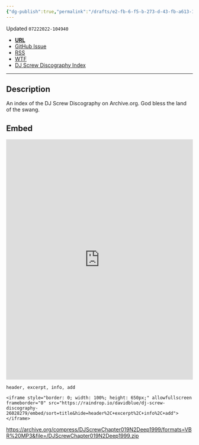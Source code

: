 ```yaml
---
{"dg-publish":true,"permalink":"/drafts/e2-fb-6-f5-b-273-d-43-fb-a613-1255-fb-6167-c0/","dgHomeLink":true,"dgPassFrontmatter":false}
---
```


Updated `07222022-104940`

- [**URL**](https://raindrop.io/davidblue/dj-screw-discography-26028279)
- [GitHub Issue](https://github.com/extratone/screw/issues/4)
- [RSS](https://raindrop.io/davidblue/dj-screw-discography-26028279/feed)
- [WTF](https://davidblue.wtf/drafts/E2FB6F5B-273D-43FB-A613-1255FB6167C0.html)
- [DJ Screw Discography Index](drafts://open?uuid=D8FBA5AA-961E-47B2-A0C6-E0D88EF8F667)

---

## Description

An index of the DJ Screw Discography on Archive.org. God bless the land of the swang.


## Embed

<iframe style="border: 0; width: 100%; height: 650px;" allowfullscreen frameborder="0" src="https://raindrop.io/davidblue/dj-screw-discography-26028279/embed/sort=title&hide=header%2C+excerpt%2C+info%2C+add"></iframe>

`header, excerpt, info, add`

```
<iframe style="border: 0; width: 100%; height: 650px;" allowfullscreen frameborder="0" src="https://raindrop.io/davidblue/dj-screw-discography-26028279/embed/sort=title&hide=header%2C+excerpt%2C+info%2C+add"></iframe>
```

https://archive.org/compress/DJScrewChapter019N2Deep1999/formats=VBR%20MP3&file=/DJScrewChapter019N2Deep1999.zip